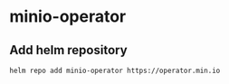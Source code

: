 # minio-operator

## Add helm repository

```
helm repo add minio-operator https://operator.min.io
```
